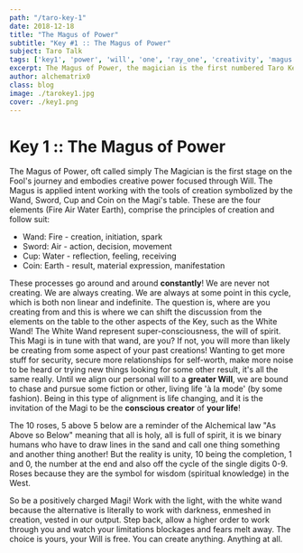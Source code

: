 ```yaml
---
path: "/taro-key-1"
date: 2018-12-18
title: "The Magus of Power"
subtitle: "Key #1 :: The Magus of Power"
subject: Taro Talk
tags: ['key1', 'power', 'will', 'one', 'ray_one', 'creativity', 'magus', 'magician', 'energy', 'hermes', 'mercury', 'elements']
excerpt: The Magus of Power, the magician is the first numbered Taro Key representing the very beginning of the Fools journey
author: alchematrix0
class: blog
image: ./tarokey1.jpg
cover: ./key1.png
---
```


# Key 1 :: The Magus of Power

The Magus of Power, oft called simply The Magician is the first stage on the Fool's journey and embodies creative power focused through Will. The Magus is applied intent working with the tools of creation symbolized by the Wand, Sword, Cup and Coin on the Magi's table. These are the four elements (Fire Air Water Earth), comprise the principles of creation and follow suit:

- Wand: Fire - creation, initiation, spark
- Sword: Air - action, decision, movement
- Cup: Water - reflection, feeling, receiving
- Coin: Earth - result, material expression, manifestation

These processes go around and around **constantly**! We are never not creating. We are always creating. We are always at some point in this cycle, which is both non linear and indefinite. The question is, where are you creating from and this is where we can shift the discussion from the elements on the table to the other aspects of the Key, such as the White Wand! The White Wand represent super-consciousness, the will of spirit. This Magi is in tune with that wand, are you? If not, you will more than likely be creating from some aspect of your past creations! Wanting to get more stuff for security, secure more relationships for self-worth, make more noise to be heard or trying new things looking for some other result, it's all the same really. Until we align our personal will to a **greater Will**, we are bound to chase and pursue some fiction or other, living life 'à la mode' (by some fashion). Being in this type of alignment is life changing, and it is the invitation of the Magi to be the **conscious creator** of **your life**!

The 10 roses, 5 above 5 below are a reminder of the Alchemical law "As Above so Below" meaning that all is holy, all is full of spirit, it is we binary humans who have to draw lines in the sand and call one thing something and another thing another!
But the reality is unity, 10 being the completion, 1 and 0, the number at the end and also off the cycle of the single digits 0-9. Roses because they are the symbol for wisdom (spiritual knowledge) in the West.

So be a positively charged Magi! Work with the light, with the white wand because the alternative is literally to work with darkness, enmeshed in creation, vested in our output. Step back, allow a higher order to work through you and watch your limitations blockages and fears melt away. The choice is yours, your Will is free. You can create anything. Anything at all.
